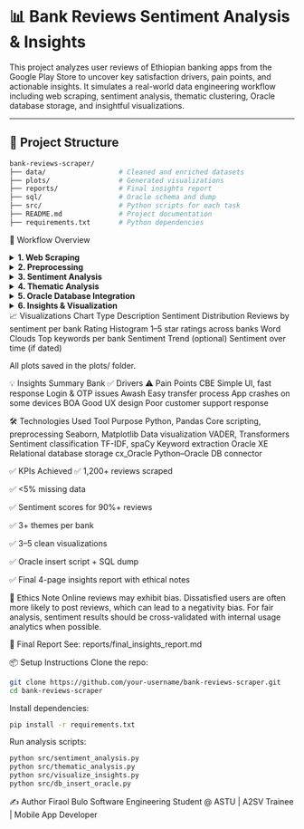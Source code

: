 # 📊 Bank Reviews Sentiment Analysis & Insights

This project analyzes user reviews of Ethiopian banking apps from the Google Play Store to uncover key satisfaction drivers, pain points, and actionable insights. It simulates a real-world data engineering workflow including web scraping, sentiment analysis, thematic clustering, Oracle database storage, and insightful visualizations.

---

## 📁 Project Structure

```bash
bank-reviews-scraper/
├── data/                  # Cleaned and enriched datasets
├── plots/                 # Generated visualizations
├── reports/               # Final insights report
├── sql/                   # Oracle schema and dump
├── src/                   # Python scripts for each task
├── README.md              # Project documentation
├── requirements.txt       # Python dependencies

```
🚀 Workflow Overview
<details> <summary><strong>1. Web Scraping</strong></summary>
Used google-play-scraper to extract reviews from:

Commercial Bank of Ethiopia (CBE)

Awash Bank

Bank of Abyssinia (BOA)

Target: 1,200+ reviews (400+ per bank)

</details> <details> <summary><strong>2. Preprocessing</strong></summary>
Removed duplicates

Handled missing data

Normalized dates (YYYY-MM-DD)

Saved cleaned data as clean_bank_reviews.csv

</details> <details> <summary><strong>3. Sentiment Analysis</strong></summary>
Tools: VADER + distilbert-base-uncased-finetuned-sst-2-english

Labeled reviews as positive, negative, or neutral

Output: reviews_with_sentiment.csv

</details> <details> <summary><strong>4. Thematic Analysis</strong></summary>
Extracted keywords using TF-IDF

Grouped into 3–5 themes per bank (e.g., UI, Login Issues, Support)

Output: theme_keywords.csv

</details> <details> <summary><strong>5. Oracle Database Integration</strong></summary>
Created tables: banks, reviews

Inserted data using cx_Oracle

SQL schema stored in sql/schema.sql

</details> <details> <summary><strong>6. Insights & Visualization</strong></summary>
Visuals: sentiment bar charts, rating histograms, word clouds

Insights: drivers & pain points per bank

Report includes ethical analysis

</details>
📈 Visualizations
Chart Type	Description
Sentiment Distribution	Reviews by sentiment per bank
Rating Histogram	1–5 star ratings across banks
Word Clouds	Top keywords per bank
Sentiment Trend (optional)	Sentiment over time (if dated)

All plots saved in the plots/ folder.

💡 Insights Summary
Bank	✅ Drivers	⚠️ Pain Points
CBE	Simple UI, fast response	Login & OTP issues
Awash	Easy transfer process	App crashes on some devices
BOA	Good UX design	Poor customer support response

🛠 Technologies Used
Tool	Purpose
Python, Pandas	Core scripting, preprocessing
Seaborn, Matplotlib	Data visualization
VADER, Transformers	Sentiment classification
TF-IDF, spaCy	Keyword extraction
Oracle XE	Relational database storage
cx_Oracle	Python–Oracle DB connector

✅ KPIs Achieved
✅ 1,200+ reviews scraped

✅ <5% missing data

✅ Sentiment scores for 90%+ reviews

✅ 3+ themes per bank

✅ 3–5 clean visualizations

✅ Oracle insert script + SQL dump

✅ Final 4-page insights report with ethical notes

📜 Ethics Note
Online reviews may exhibit bias. Dissatisfied users are often more likely to post reviews, which can lead to a negativity bias. For fair analysis, sentiment results should be cross-validated with internal usage analytics when possible.

📄 Final Report
See: reports/final_insights_report.md

📦 Setup Instructions
Clone the repo:

```bash
git clone https://github.com/your-username/bank-reviews-scraper.git
cd bank-reviews-scraper
```
Install dependencies:

```bash
pip install -r requirements.txt
```
Run analysis scripts:

```bash
python src/sentiment_analysis.py
python src/thematic_analysis.py
python src/visualize_insights.py
python src/db_insert_oracle.py
```
✍️ Author
Firaol Bulo
Software Engineering Student @ ASTU | A2SV Trainee | Mobile App Developer
